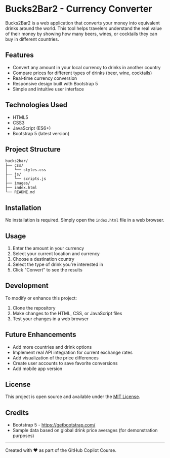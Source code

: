 # Bucks2Bar2 - Currency Converter

Bucks2Bar2 is a web application that converts your money into equivalent drinks around the world. This tool helps travelers understand the real value of their money by showing how many beers, wines, or cocktails they can buy in different countries.

## Features

- Convert any amount in your local currency to drinks in another country
- Compare prices for different types of drinks (beer, wine, cocktails)
- Real-time currency conversion
- Responsive design built with Bootstrap 5
- Simple and intuitive user interface

## Technologies Used

- HTML5
- CSS3
- JavaScript (ES6+)
- Bootstrap 5 (latest version)

## Project Structure

```
bucks2bar/
├── css/
│   └── styles.css
├── js/
│   └── scripts.js
├── images/
├── index.html
└── README.md
```

## Installation

No installation is required. Simply open the `index.html` file in a web browser.

## Usage

1. Enter the amount in your currency
2. Select your current location and currency
3. Choose a destination country
4. Select the type of drink you're interested in
5. Click "Convert" to see the results

## Development

To modify or enhance this project:

1. Clone the repository
2. Make changes to the HTML, CSS, or JavaScript files
3. Test your changes in a web browser

## Future Enhancements

- Add more countries and drink options
- Implement real API integration for current exchange rates
- Add visualization of the price differences
- Create user accounts to save favorite conversions
- Add mobile app version

## License

This project is open source and available under the [MIT License](LICENSE).

## Credits

- Bootstrap 5 - https://getbootstrap.com/
- Sample data based on global drink price averages (for demonstration purposes)

---

Created with ❤️ as part of the GitHub Copilot Course.
